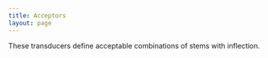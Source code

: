 ```yaml
---
title: Acceptors
layout: page
---
```



These transducers define acceptable combinations of stems with inflection.
